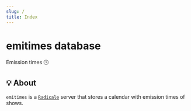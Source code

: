 ```yaml
---
slug: /
title: Index
---
```


# emitimes database

Emission times 🕒

## 💡 About

`emitimes` is a [`Radicale`](https://radicale.org) server
that stores a calendar with emission times of shows.
